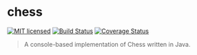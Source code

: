# chess

[![MIT licensed](https://img.shields.io/badge/license-MIT-blue.svg)](https://raw.githubusercontent.com/NuttyNeko/chess/master/LICENSE) [![Build Status](https://travis-ci.org/NuttyNeko/chess.svg?branch=master)](https://travis-ci.org/NuttyNeko/chess) [![Coverage Status](https://coveralls.io/repos/github/NuttyNeko/chess/badge.svg?branch=master)](https://coveralls.io/github/NuttyNeko/chess?branch=master)

> A console-based implementation of Chess written in Java.
